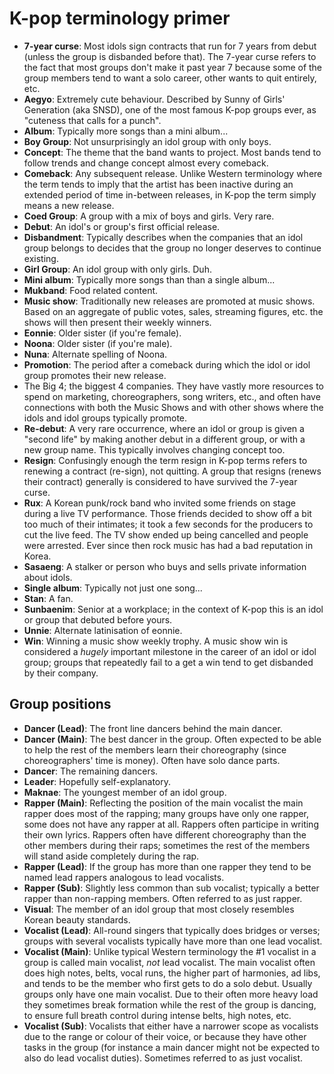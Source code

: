 # K-pop terminology primer

* **7-year curse**: Most idols sign contracts that run for 7 years from
  debut (unless the group is disbanded before that). The 7-year curse
  refers to the fact that most groups don't make it past year 7 because
  some of the group members tend to want a solo career, other wants to
  quit entirely, etc.
* **Aegyo**: Extremely cute behaviour. Described by Sunny of Girls' Generation
  (aka SNSD), one of the most famous K-pop groups ever,
  as "cuteness that calls for a punch".
* **Album**: Typically more songs than a mini album...
* **Boy Group**: Not unsurprisingly an idol group with only boys.
* **Concept**: The theme that the band wants to project. Most bands tend to
  follow trends and change concept almost every comeback.
* **Comeback**: Any subsequent release. Unlike Western terminology where
  the term tends to imply that the artist has been inactive during an
  extended period of time in-between releases, in K-pop the term
  simply means a new release.
* **Coed Group**: A group with a mix of boys and girls. Very rare.
* **Debut**: An idol's or group's first official release.
* **Disbandment**: Typically describes when the companies that an idol
  group belongs to decides that the group no longer deserves to continue
  existing.
* **Girl Group**: An idol group with only girls. Duh.
* **Mini album**: Typically more songs than than a single album...
* **Mukband**: Food related content.
* **Music show**: Traditionally new releases are promoted at music
  shows. Based on an aggregate of public votes, sales, streaming
  figures, etc. the shows will then present their weekly winners.
* **Eonnie**: Older sister (if you're female).
* **Noona**: Older sister (if you're male).
* **Nuna**: Alternate spelling of Noona.
* **Promotion**: The period after a comeback during which the idol or
  idol group promotes their new release.
* The Big 4; the biggest 4 companies. They have vastly more resources to
  spend on marketing, choreographers, song writers, etc., and often have
  connections with both the Music Shows and with other shows where the
  idols and idol groups typically promote.
* **Re-debut**: A very rare occurrence, where an idol or group is given a
  "second life" by making another debut in a different group, or with
  a new group name. This typically involves changing concept too.
* **Resign**: Confusingly enough the term resign in K-pop terms refers
  to renewing a contract (re-sign), not quitting. A group that resigns
  (renews their contract) generally is considered to have survived
  the 7-year curse.
* **Rux**: A Korean punk/rock band who invited some friends on stage
  during a live TV performance. Those friends decided to show off a bit too
  much of their intimates; it took a few seconds for the producers to cut
  the live feed. The TV show ended up being cancelled and people were arrested.
  Ever since then rock music has had a bad reputation in Korea.
* **Sasaeng**: A stalker or person who buys and sells private
  information about idols.
* **Single album**: Typically not just one song...
* **Stan**: A fan.
* **Sunbaenim**: Senior at a workplace; in the context of K-pop this
  is an idol or group that debuted before yours.
* **Unnie**: Alternate latinisation of eonnie.
* **Win**: Winning a music show weekly trophy. A music show win is
  considered a *hugely* important milestone in the career of an idol
  or idol group; groups that repeatedly fail to a get a win tend to
  get disbanded by their company.

## Group positions

* **Dancer (Lead)**: The front line dancers behind the main dancer.
* **Dancer (Main)**: The best dancer in the group. Often expected to be able
  to help the rest of the members learn their choreography
  (since choreographers' time is money). Often have solo dance parts.
* **Dancer**: The remaining dancers.
* **Leader**: Hopefully self-explanatory.
* **Maknae**: The youngest member of an idol group.
* **Rapper (Main)**: Reflecting the position of the main vocalist the main
  rapper does most of the rapping; many groups have only one rapper,
  some does not have any rapper at all. Rappers often participe
  in writing their own lyrics. Rappers often have different choreography
  than the other members during their raps; sometimes the rest of the
  members will stand aside completely during the rap.
* **Rapper (Lead)**: If the group has more than one rapper they tend to be
  named lead rappers analogous to lead vocalists.
* **Rapper (Sub)**: Slightly less common than sub vocalist;
  typically a better rapper than non-rapping members. Often referred to
  as just rapper.
* **Visual**: The member of an idol group that most closely resembles Korean
  beauty standards.
* **Vocalist (Lead)**: All-round singers that typically does bridges or
  verses; groups with several vocalists typically have more than one
  lead vocalist.
* **Vocalist (Main)**: Unlike typical Western terminology the #1 vocalist in a
  group is called main vocalist, *not* lead vocalist. The main vocalist
  often does high notes, belts, vocal runs, the higher part of
  harmonies, ad libs, and tends to be the member who first gets to do a
  solo debut. Usually groups only have one main vocalist.
  Due to their often more heavy load they sometimes break formation
  while the rest of the group is dancing, to ensure full breath control
  during intense belts, high notes, etc.
* **Vocalist (Sub)**: Vocalists that either have a narrower scope
  as vocalists due to the range or colour of their voice, or because
  they have other tasks in the group (for instance a main dancer might
  not be expected to also do lead vocalist duties). Sometimes referred
  to as just vocalist.
